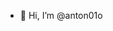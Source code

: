 - 👋 Hi, I’m @anton01o

<!---
anton01o/anton01o is a ✨ special ✨ repository because its `README.md` (this file) appears on your GitHub profile.
You can click the Preview link to take a look at your changes.
--->
